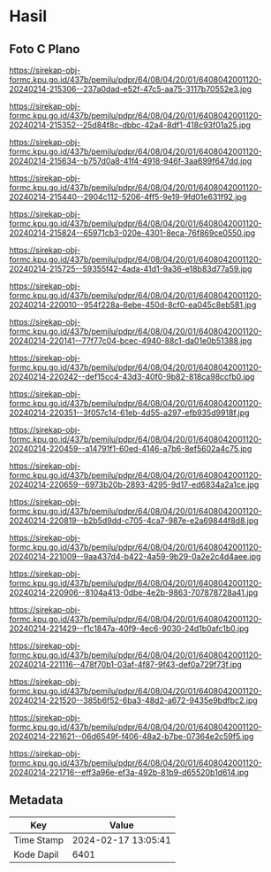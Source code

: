 # Hasil

## Foto C Plano

https://sirekap-obj-formc.kpu.go.id/437b/pemilu/pdpr/64/08/04/20/01/6408042001120-20240214-215306--237a0dad-e52f-47c5-aa75-3117b70552e3.jpg

https://sirekap-obj-formc.kpu.go.id/437b/pemilu/pdpr/64/08/04/20/01/6408042001120-20240214-215352--25d84f8c-dbbc-42a4-8df1-418c93f01a25.jpg

https://sirekap-obj-formc.kpu.go.id/437b/pemilu/pdpr/64/08/04/20/01/6408042001120-20240214-215634--b757d0a8-41f4-4918-946f-3aa699f647dd.jpg

https://sirekap-obj-formc.kpu.go.id/437b/pemilu/pdpr/64/08/04/20/01/6408042001120-20240214-215440--2904c112-5206-4ff5-9e19-9fd01e631f92.jpg

https://sirekap-obj-formc.kpu.go.id/437b/pemilu/pdpr/64/08/04/20/01/6408042001120-20240214-215824--65971cb3-020e-4301-8eca-76f869ce0550.jpg

https://sirekap-obj-formc.kpu.go.id/437b/pemilu/pdpr/64/08/04/20/01/6408042001120-20240214-215725--59355f42-4ada-41d1-9a36-e18b83d77a59.jpg

https://sirekap-obj-formc.kpu.go.id/437b/pemilu/pdpr/64/08/04/20/01/6408042001120-20240214-220010--954f228a-6ebe-450d-8cf0-ea045c8eb581.jpg

https://sirekap-obj-formc.kpu.go.id/437b/pemilu/pdpr/64/08/04/20/01/6408042001120-20240214-220141--77f77c04-bcec-4940-88c1-da01e0b51388.jpg

https://sirekap-obj-formc.kpu.go.id/437b/pemilu/pdpr/64/08/04/20/01/6408042001120-20240214-220242--def15cc4-43d3-40f0-9b82-818ca98ccfb0.jpg

https://sirekap-obj-formc.kpu.go.id/437b/pemilu/pdpr/64/08/04/20/01/6408042001120-20240214-220351--3f057c14-61eb-4d55-a297-efb935d9918f.jpg

https://sirekap-obj-formc.kpu.go.id/437b/pemilu/pdpr/64/08/04/20/01/6408042001120-20240214-220459--a14791f1-60ed-4146-a7b6-8ef5602a4c75.jpg

https://sirekap-obj-formc.kpu.go.id/437b/pemilu/pdpr/64/08/04/20/01/6408042001120-20240214-220659--6973b20b-2893-4295-9d17-ed6834a2a1ce.jpg

https://sirekap-obj-formc.kpu.go.id/437b/pemilu/pdpr/64/08/04/20/01/6408042001120-20240214-220819--b2b5d9dd-c705-4ca7-987e-e2a69844f8d8.jpg

https://sirekap-obj-formc.kpu.go.id/437b/pemilu/pdpr/64/08/04/20/01/6408042001120-20240214-221009--9aa437d4-b422-4a59-9b29-0a2e2c4d4aee.jpg

https://sirekap-obj-formc.kpu.go.id/437b/pemilu/pdpr/64/08/04/20/01/6408042001120-20240214-220906--8104a413-0dbe-4e2b-9863-707878728a41.jpg

https://sirekap-obj-formc.kpu.go.id/437b/pemilu/pdpr/64/08/04/20/01/6408042001120-20240214-221429--f1c1847a-40f9-4ec6-9030-24d1b0afc1b0.jpg

https://sirekap-obj-formc.kpu.go.id/437b/pemilu/pdpr/64/08/04/20/01/6408042001120-20240214-221116--478f70b1-03af-4f87-9f43-def0a729f73f.jpg

https://sirekap-obj-formc.kpu.go.id/437b/pemilu/pdpr/64/08/04/20/01/6408042001120-20240214-221520--385b6f52-6ba3-48d2-a672-9435e9bdfbc2.jpg

https://sirekap-obj-formc.kpu.go.id/437b/pemilu/pdpr/64/08/04/20/01/6408042001120-20240214-221621--06d6549f-f406-48a2-b7be-07364e2c59f5.jpg

https://sirekap-obj-formc.kpu.go.id/437b/pemilu/pdpr/64/08/04/20/01/6408042001120-20240214-221716--eff3a96e-ef3a-492b-81b9-d65520b1d614.jpg


## Metadata

| Key        | Value               |
| ---------- | ------------------- |
| Time Stamp | 2024-02-17 13:05:41 |
| Kode Dapil | 6401                |




